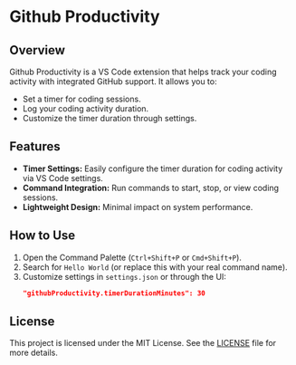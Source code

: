 # Github Productivity

## Overview

Github Productivity is a VS Code extension that helps track your coding activity with integrated GitHub support. It allows you to:

- Set a timer for coding sessions.
- Log your coding activity duration.
- Customize the timer duration through settings.

## Features

- **Timer Settings:** Easily configure the timer duration for coding activity via VS Code settings.
- **Command Integration:** Run commands to start, stop, or view coding sessions.
- **Lightweight Design:** Minimal impact on system performance.

## How to Use

1. Open the Command Palette (`Ctrl+Shift+P` or `Cmd+Shift+P`).
2. Search for `Hello World` (or replace this with your real command name).
3. Customize settings in `settings.json` or through the UI:
   ```json
   "githubProductivity.timerDurationMinutes": 30
   ```

## License

This project is licensed under the MIT License. See the [LICENSE](./LICENSE) file for more details.
